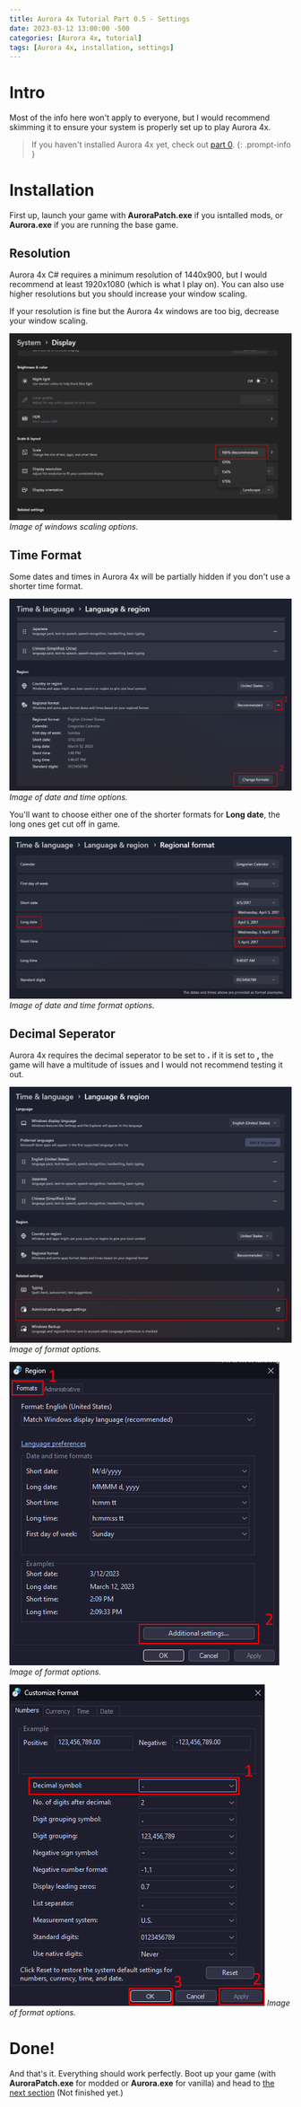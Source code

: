 ```yaml
---
title: Aurora 4x Tutorial Part 0.5 - Settings
date: 2023-03-12 13:00:00 -500
categories: [Aurora 4x, tutorial]
tags: [Aurora 4x, installation, settings]
---
```

# Intro

Most of the info here won't apply to everyone, but I would recommend skimming it to ensure your system is properly set up to play Aurora 4x.

> If you haven't installed Aurora 4x yet, check out [part 0](https://7w1.github.io/posts/tutorial0/).
{: .prompt-info }

# Installation

First up, launch your game with **AuroraPatch.exe** if you isntalled mods, or **Aurora.exe** if you are running the base game.

## Resolution

Aurora 4x C# requires a minimum resolution of 1440x900, but I would recommend at least 1920x1080 (which is what I play on). You can also use higher resolutions but you should increase your window scaling.

If your resolution is fine but the Aurora 4x windows are too big, decrease your window scaling.

![img-description](/assets/img/aurora4x/tutorial0-5/scaling.png)
_Image of windows scaling options._

## Time Format

Some dates and times in Aurora 4x will be partially hidden if you don't use a shorter time format.

![img-description](/assets/img/aurora4x/tutorial0-5/format1.png)
_Image of date and time options._

You'll want to choose either one of the shorter formats for **Long date**, the long ones get cut off in game.

![img-description](/assets/img/aurora4x/tutorial0-5/format2.png)
_Image of date and time format options._

## Decimal Seperator

Aurora 4x requires the decimal seperator to be set to **.** if it is set to **,** the game will have a multitude of issues and I would not recommend testing it out.


![img-description](/assets/img/aurora4x/tutorial0-5/decimal1.png)
_Image of format options._

![img-description](/assets/img/aurora4x/tutorial0-5/decimal2.png)
_Image of format options._

![img-description](/assets/img/aurora4x/tutorial0-5/decimal3.png)
_Image of format options._

# Done!

And that's it. Everything should work perfectly. Boot up your game (with **AuroraPatch.exe** for modded or **Aurora.exe** for vanilla) and head to [the next section](https://7w1.github.io/posts/tutorial1/ "Doesn't exist yet.") (Not finished yet.)
